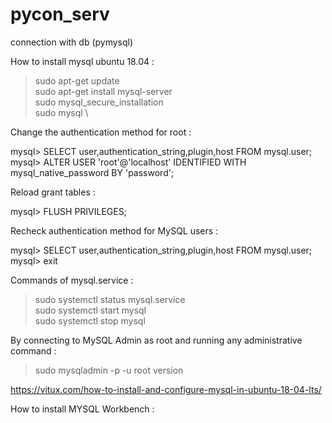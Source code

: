 # pycon_serv
connection with db (pymysql) 

How to install mysql ubuntu 18.04 :

> sudo apt-get update \
> sudo apt-get install mysql-server \
> sudo mysql_secure_installation \
> sudo mysql \

Change the authentication method for root :

mysql> SELECT user,authentication_string,plugin,host FROM mysql.user; \
mysql> ALTER USER 'root'@'localhost' IDENTIFIED WITH mysql_native_password BY 'password';

Reload grant tables :

mysql> FLUSH PRIVILEGES; 

Recheck authentication method for MySQL users :

mysql> SELECT user,authentication_string,plugin,host FROM mysql.user; \
mysql> exit

Commands of mysql.service :

> sudo systemctl status mysql.service \
> sudo systemctl start mysql \
> sudo systemctl stop mysql

By connecting to MySQL Admin as root and running any administrative command :
> sudo mysqladmin -p -u root version

https://vitux.com/how-to-install-and-configure-mysql-in-ubuntu-18-04-lts/

How to install MYSQL Workbench :
